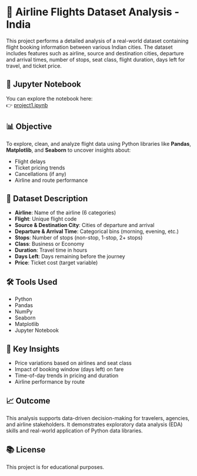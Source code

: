 # 🛫 Airline Flights Dataset Analysis - India

This project performs a detailed analysis of a real-world dataset containing flight booking information between various Indian cities. The dataset includes features such as airline, source and destination cities, departure and arrival times, number of stops, seat class, flight duration, days left for travel, and ticket price.

## 📓 Jupyter Notebook

You can explore the notebook here:  
👉 [project1.ipynb](./project1.ipynb)

## 📊 Objective
To explore, clean, and analyze flight data using Python libraries like **Pandas**, **Matplotlib**, and **Seaborn** to uncover insights about:
- Flight delays
- Ticket pricing trends
- Cancellations (if any)
- Airline and route performance

## 📁 Dataset Description
- **Airline**: Name of the airline (6 categories)
- **Flight**: Unique flight code
- **Source & Destination City**: Cities of departure and arrival
- **Departure & Arrival Time**: Categorical bins (morning, evening, etc.)
- **Stops**: Number of stops (non-stop, 1-stop, 2+ stops)
- **Class**: Business or Economy
- **Duration**: Travel time in hours
- **Days Left**: Days remaining before the journey
- **Price**: Ticket cost (target variable)

## 🛠 Tools Used
- Python
- Pandas
- NumPy
- Seaborn
- Matplotlib
- Jupyter Notebook

## 📌 Key Insights
- Price variations based on airlines and seat class
- Impact of booking window (days left) on fare
- Time-of-day trends in pricing and duration
- Airline performance by route

## 📈 Outcome
This analysis supports data-driven decision-making for travelers, agencies, and airline stakeholders. It demonstrates exploratory data analysis (EDA) skills and real-world application of Python data libraries.

## 📚 License
This project is for educational purposes.
